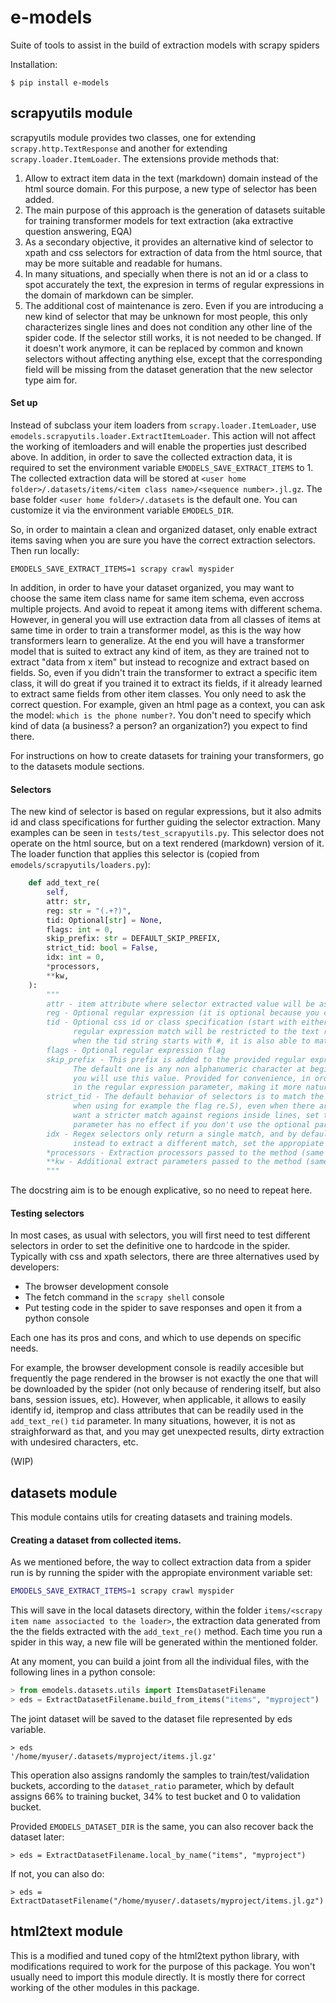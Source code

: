 e-models
========


Suite of tools to assist in the build of extraction models with scrapy spiders

Installation:

```
$ pip install e-models
```

## scrapyutils module


scrapyutils module provides two classes, one for extending `scrapy.http.TextResponse` and another for
extending `scrapy.loader.ItemLoader`. The extensions provide methods that:

1. Allow to extract item data in the text (markdown) domain instead of the html source domain. For this purpose, a new type of selector has been added.
2. The main purpose of this approach is the generation of datasets suitable for training transformer models for text extraction (aka extractive question answering, EQA)
3. As a secondary objective, it provides an alternative kind of selector to xpath and css selectors for extraction of data from the html source, that may be more suitable and readable for humans.
4. In many situations, and specially when there is not an id or a class to spot accurately the text, the expresion in terms of regular expressions in the domain of markdown can be simpler.
5. The additional cost of maintenance is zero. Even if you are introducing a new kind of selector that may be unknown for most people, this only characterizes single lines and does not condition
   any other line of the spider code. If the selector still works, it is not needed to be changed. If it doesn't work anymore, it can be replaced by common and known selectors without affecting
   anything else, except that the corresponding field will be missing from the dataset generation that the new selector type aim for.

#### Set up

Instead of subclass your item loaders from `scrapy.loader.ItemLoader`, use `emodels.scrapyutils.loader.ExtractItemLoader`. This action will not affect the working of itemloaders and will enable the
properties just described above. In addition, in order to save the collected extraction data, it is required to set the environment variable `EMODELS_SAVE_EXTRACT_ITEMS` to 1. The collected
extraction data will be stored at `<user home folder>/.datasets/items/<item class name>/<sequence number>.jl.gz`. The base folder `<user home folder>/.datasets` is the default one. You can
customize it via the environment variable `EMODELS_DIR`.

So, in order to maintain a clean and organized dataset, only enable extract items saving when you are sure you have the correct extraction selectors. Then run locally:

```
EMODELS_SAVE_EXTRACT_ITEMS=1 scrapy crawl myspider
```

In addition, in order to have your dataset organized, you may want to choose the same item class name for same item schema, even accross multiple projects. And avoid to repeat it among items with different
schema. However, in general you will use extraction data from all classes of items at same time in order to train a transformer model, as this is the way how transformers learn to generalize. At
the end you will have a transformer model that is suited to extract any kind of item, as they are trained not to extract "data from x item" but instead to recognize and extract based on fields.
So, even if you didn't train the transformer to extract a specific item class, it will do great if you trained it to extract its fields, if it already learned to extract same fields from
other item classes. You only need to ask the correct question. For example, given an html page as a context, you can ask the model: `which is the phone number?`. You don't need to specify
which kind of data (a business? a person? an organization?) you expect to find there.

For instructions on how to create datasets for training your transformers, go to the datasets module sections.

#### Selectors

The new kind of selector is based on regular expressions, but it also admits id and class specifications for further guiding the selector extraction. Many examples can be seen in
`tests/test_scrapyutils.py`. This selector does not operate on the html source, but on a text rendered (markdown) version of it. The loader function that applies this selector is
(copied from `emodels/scrapyutils/loaders.py`):


```python
    def add_text_re(
        self,
        attr: str,
        reg: str = "(.+?)",
        tid: Optional[str] = None,
        flags: int = 0,
        skip_prefix: str = DEFAULT_SKIP_PREFIX,
        strict_tid: bool = False,
        idx: int = 0,
        *processors,
        **kw,
    ):
        """
        attr - item attribute where selector extracted value will be assigned to.
        reg - Optional regular expression (it is optional because you can also use tid alone)
        tid - Optional css id or class specification (start with either # or .). When this parameter is present,
              regular expression match will be restricted to the text region with the specified id or class. Note:
              when the tid string starts with #, it is also able to match the itemprop attribute, not only the id.
        flags - Optional regular expression flag
        skip_prefix - This prefix is added to the provided regular expression in order to skip it from the result.
              The default one is any non alphanumeric character at begining of the line and in most cases
              you will use this value. Provided for convenience, in order to avoid to repeat it frequently
              in the regular expression parameter, making it more natural.
        strict_tid - The default behavior of selectors is to match the regex against full single entire lines (except
              when using for example the flag re.S), even when there are multiple ids or classes in same line. If you
              want a stricter match against regions inside lines, set this parameter to True. Of course, this
              parameter has no effect if you don't use the optional parameter tid.
        idx - Regex selectors only return a single match, and by default it is the first one (idx=0). If you want
              instead to extract a different match, set the appropiate index with this parameter.
        *processors - Extraction processors passed to the method (same as in usual loaders)
        **kw - Additional extract parameters passed to the method (same as in usual loaders)
        """
```

The docstring aim is to be enough explicative, so no need to repeat here.

#### Testing selectors

In most cases, as usual with selectors, you will first need to test different selectors in order to set the definitive one to hardcode in the spider. Typically with css and xpath selectors,
there are three alternatives used by developers:

* The browser development console
* The fetch command in the `scrapy shell` console
* Put testing code in the spider to save responses and open it from a python console

Each one has its pros and cons, and which to use depends on specific needs.

For example, the browser development console is readily accesible but frequently the page rendered in the browser is not exactly the one that will be downloaded by the spider
(not only because of rendering itself, but also bans, session issues, etc). However, when applicable, it allows to easily identify id, itemprop and class attributes that can be
readily used in the `add_text_re()` `tid` parameter. In many situations, however, it is not as straighforward as that, and you may get unexpected results, dirty extraction with
undesired characters, etc.

(WIP)

## datasets module

This module contains utils for creating datasets and training models.

#### Creating a dataset from collected items.

As we mentioned before, the way to collect extraction data from a spider run is by running the spider with the appropiate environment variable set:

```bash
EMODELS_SAVE_EXTRACT_ITEMS=1 scrapy crawl myspider
```

This will save in the local datasets directory, within the folder `items/<scrapy item name associacted to the loader>`, the extraction data generated from the the fields extracted
with the `add_text_re()` method. Each time you run a spider in this way, a new file will be generated within the mentioned folder.

At any moment, you can build a joint from all the individual files, with the following lines in a python console:

```python
> from emodels.datasets.utils import ItemsDatasetFilename
> eds = ExtractDatasetFilename.build_from_items("items", "myproject")
```

The joint dataset will be saved to the dataset file represented by eds variable.

```
> eds
'/home/myuser/.datasets/myproject/items.jl.gz'
```

This operation also assigns randomly the samples to train/test/validation buckets, according to the
`dataset_ratio` parameter, which by default assigns 66% to training bucket, 34% to test bucket and 0 to validation bucket.

Provided `EMODELS_DATASET_DIR` is the same, you can also recover back the dataset later:

```
> eds = ExtractDatasetFilename.local_by_name("items", "myproject")
```

If not, you can also do:

```
> eds = ExtractDatasetFilename("/home/myuser/.datasets/myproject/items.jl.gz")
```

## html2text module

This is a modified and tuned copy of the html2text python library, with modifications required to work for the purpose of this package. You won't usually need to import this module directly. It is
mostly there for correct working of the other modules in this package.
